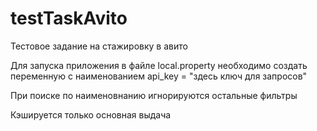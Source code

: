 # testTaskAvito
Тестовое задание на стажировку в авито

Для запуска приложения в файле local.property необходимо создать переменную с наименованием 
api_key = "здесь ключ для запросов"


При поиске по наименовнанию игнорируются остальные фильтры

Кэшируется только основная выдача

